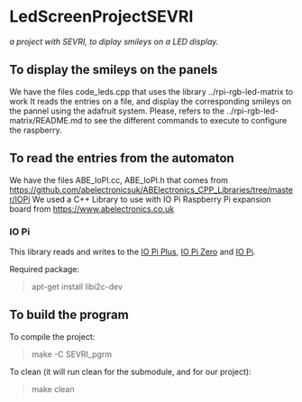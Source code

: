 # LedScreenProjectSEVRI
*a project with SEVRI, to diplay smileys on a LED display.*

## To display the smileys on the panels
We have the files code_leds.cpp that uses the library ../rpi-rgb-led-matrix to work
It reads the entries on a file, and display the corresponding smileys on the pannel using the adafruit system.
Please, refers to the ../rpi-rgb-led-matrix/README.md to see the different commands to execute to configure the raspberry.

## To read the entries from the automaton
We have the files ABE_IoPI.cc, ABE_IoPI.h that comes from  https://github.com/abelectronicsuk/ABElectronics_CPP_Libraries/tree/master/IOPi
We used a C++ Library to use with IO Pi Raspberry Pi expansion board from https://www.abelectronics.co.uk
### IO Pi
This library reads and writes to the [IO Pi Plus](https://www.abelectronics.co.uk/p/54/io-pi-plus "IO Pi Plus"), [IO Pi Zero](https://www.abelectronics.co.uk/p/71/io-pi-zero "IO Pi Zero") and [IO Pi](https://www.abelectronics.co.uk/kb/article/1042/io-pi "IO Pi").

Required package:
>apt-get install libi2c-dev



## To build the program

To compile the project: 
>make -C SEVRI_pgrm

To clean (it will run clean for the submodule, and for our project):
>make clean





